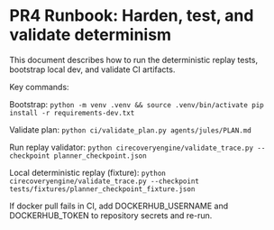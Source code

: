 # PR4 Runbook: Harden, test, and validate determinism

This document describes how to run the deterministic replay tests, bootstrap local dev, and validate CI artifacts.

Key commands:

Bootstrap:
`
python -m venv .venv && source .venv/bin/activate
pip install -r requirements-dev.txt
`

Validate plan:
`
python ci/validate_plan.py agents/jules/PLAN.md
`

Run replay validator:
`
python cirecoveryengine/validate_trace.py --checkpoint planner_checkpoint.json
`

Local deterministic replay (fixture):
`
python cirecoveryengine/validate_trace.py --checkpoint tests/fixtures/planner_checkpoint_fixture.json
`

If docker pull fails in CI, add DOCKERHUB_USERNAME and DOCKERHUB_TOKEN to repository secrets and re-run.
